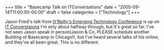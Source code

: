 +++
title = "Basecamp Talk on ITConversations"
date = "2005-09-14T11:00:00-00:00"
draft = false
categories = ["Technology"]
+++

Jason Fried's talk from [O'Reilly's Emerging Technology Conference](http://conferences.oreillynet.com/etech/) is up on [IT Converstaions](http://www.itconversations.com/shows/detail471.html) I'm
only about halfway through, but it's great so far. I've not seen Jason
speak in person(Jason & Co, PLEASE schedule another Building of Basecamp
in Chicago!), but I've heard several talks of his online, and they've
all been great. This is no different.

